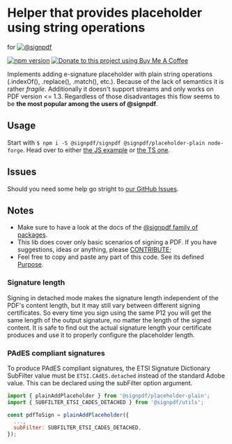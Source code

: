 # Helper that provides placeholder using string operations

for [![@signpdf](https://raw.githubusercontent.com/vbuch/node-signpdf/master/resources/logo-horizontal.svg?sanitize=true)](https://github.com/vbuch/node-signpdf/)

[![npm version](https://badge.fury.io/js/@signpdf%2Fplaceholder-plain.svg)](https://badge.fury.io/js/@signpdf%2Fplaceholder-plain)
[![Donate to this project using Buy Me A Coffee](https://img.shields.io/badge/buy%20me%20a%20coffee-donate-yellow.svg)](https://buymeacoffee.com/vbuch)

Implements adding e-signature placeholder with plain string operations (.indexOf(), .replace(), .match(), etc.). Because of the lack of semantics it is rather *fragile*. Additionally it doesn't support streams and only works on PDF version <= 1.3. Regardless of those disadvantages this flow seems to be **the most popular among the users of @signpdf**.

## Usage

Start with `$ npm i -S @signpdf/signpdf @signpdf/placeholder-plain node-forge`. Head over to either [the JS example](/packages/examples/src/javascript.js) or [the TS one](/packages/examples/src/typescript.ts). 

## Issues

Should you need some help go stright to [our GitHub Issues](https://github.com/vbuch/node-signpdf/issues).

## Notes

* Make sure to have a look at the docs of the [@signpdf family of packages](https://github.com/vbuch/node-signpdf/).
* This lib does cover only basic scenarios of signing a PDF. If you have suggestions, ideas or anything, please [CONTRIBUTE](https://github.com/vbuch/node-signpdf/blob/develop/CONTRIBUTING.md);
* Feel free to copy and paste any part of this code. See its defined [Purpose](https://github.com/vbuch/node-signpdf#purpose).

### Signature length

Signing in detached mode makes the signature length independent of the PDF's content length, but it may still vary between different signing certificates. So every time you sign using the same P12 you will get the same length of the output signature, no matter the length of the signed content. It is safe to find out the actual signature length your certificate produces and use it to properly configure the placeholder length.

### PAdES compliant signatures

To produce PAdES compliant signatures, the ETSI Signature Dictionary SubFilter value must be `ETSI.CAdES.detached` instead of the standard Adobe value. This can be declared using the subFilter option argument.

```js
import { plainAddPlaceholder } from '@signpdf/placeholder-plain';
import { SUBFILTER_ETSI_CADES_DETACHED } from '@signpdf/utils';

const pdfToSign = plainAddPlaceholder({
  ...,
  subFilter: SUBFILTER_ETSI_CADES_DETACHED,
});
```
